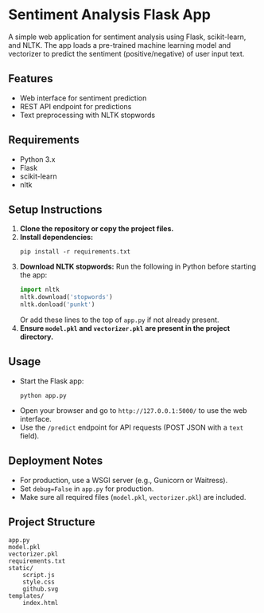 # Sentiment Analysis Flask App

A simple web application for sentiment analysis using Flask, scikit-learn, and NLTK. The app loads a pre-trained machine learning model and vectorizer to predict the sentiment (positive/negative) of user input text.

## Features
- Web interface for sentiment prediction
- REST API endpoint for predictions
- Text preprocessing with NLTK stopwords

## Requirements
- Python 3.x
- Flask
- scikit-learn
- nltk

## Setup Instructions
1. **Clone the repository or copy the project files.**
2. **Install dependencies:**
   ```
   pip install -r requirements.txt
   ```
3. **Download NLTK stopwords:**
   Run the following in Python before starting the app:
   ```python
   import nltk
   nltk.download('stopwords')
   nltk.donload('punkt')
   ```
   Or add these lines to the top of `app.py` if not already present.
4. **Ensure `model.pkl` and `vectorizer.pkl` are present in the project directory.**

## Usage
- Start the Flask app:
  ```
  python app.py
  ```
- Open your browser and go to `http://127.0.0.1:5000/` to use the web interface.
- Use the `/predict` endpoint for API requests (POST JSON with a `text` field).

## Deployment Notes
- For production, use a WSGI server (e.g., Gunicorn or Waitress).
- Set `debug=False` in `app.py` for production.
- Make sure all required files (`model.pkl`, `vectorizer.pkl`) are included.

## Project Structure
```
app.py
model.pkl
vectorizer.pkl
requirements.txt
static/
    script.js
    style.css
    github.svg
templates/
    index.html
```
